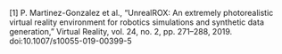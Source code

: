 [1] P. Martinez-Gonzalez et al., “UnrealROX: An extremely photorealistic virtual reality environment for robotics simulations and synthetic data generation,” Virtual Reality, vol. 24, no. 2, pp. 271–288, 2019. doi:10.1007/s10055-019-00399-5 
